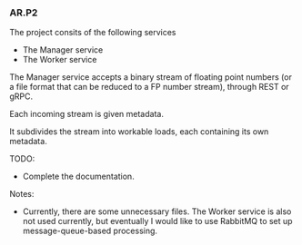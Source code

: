 
### AR.P2
The project consits of the following services
- The Manager service
- The Worker service

The Manager service accepts a binary stream of floating point numbers (or a file format that can be reduced to a FP number stream), through REST or gRPC.

Each incoming stream is given metadata.

It subdivides the stream into workable loads, each containing its own metadata.

TODO: 
- Complete the documentation.

Notes:
- Currently, there are some unnecessary files. The Worker service is also not used currently, but eventually I would like to use RabbitMQ to set up message-queue-based processing.

